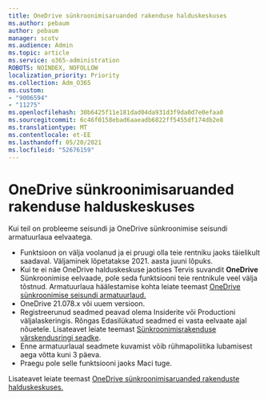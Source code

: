 ```yaml
---
title: OneDrive sünkroonimisaruanded rakenduse halduskeskuses
ms.author: pebaum
author: pebaum
manager: scotv
ms.audience: Admin
ms.topic: article
ms.service: o365-administration
ROBOTS: NOINDEX, NOFOLLOW
localization_priority: Priority
ms.collection: Adm_O365
ms.custom:
- "9006594"
- "11275"
ms.openlocfilehash: 30b6425f11e181dad04da931d3f9da0d7e0efaa0
ms.sourcegitcommit: 6c46f0158ebad6aaeadb6822ff5455df174db2e8
ms.translationtype: MT
ms.contentlocale: et-EE
ms.lasthandoff: 05/20/2021
ms.locfileid: "52676159"
---
```

# <a name="onedrive-sync-reports-in-the-app-admin-center"></a>OneDrive sünkroonimisaruanded rakenduse halduskeskuses

Kui teil on probleeme seisundi ja OneDrive sünkroonimise seisundi armatuurlaua eelvaatega.

- Funktsioon on välja voolanud ja ei pruugi olla teie rentniku jaoks täielikult saadaval. Väljaminek lõpetatakse 2021. aasta juuni lõpuks.
- Kui te ei näe OneDrive halduskeskuse jaotises Tervis suvandit **OneDrive** Sünkroonimise eelvaade, pole seda funktsiooni teie rentnikule veel välja tõstnud. Armatuurlaua häälestamise kohta leiate teemast [OneDrive sünkroonimise seisundi armatuurlaud.](/OneDrive/sync-health#set-up-the-onedrive-sync-health-dashboard)
- OneDrive 21.078.x või uuem versioon.
- Registreerunud seadmed peavad olema Insiderite või Productioni väljalaskeringis. Rõngas Edasilükatud seadmed ei vasta eelvaate ajal nõuetele. Lisateavet leiate teemast [Sünkroonimisrakenduse värskendusringi seadke](/OneDrive/use-group-policy#set-the-sync-app-update-ring).
- Enne armatuurlaual seadmete kuvamist võib rühmapoliitika lubamisest aega võtta kuni 3 päeva.
- Praegu pole selle funktsiooni jaoks Maci tuge.

Lisateavet leiate teemast [OneDrive sünkroonimisaruanded rakenduste halduskeskuses.](/OneDrive/sync-health)